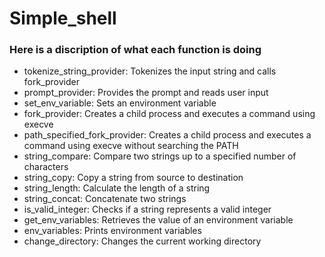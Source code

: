 # Simple_shell

### Here is a discription of what each function is doing

*  tokenize_string_provider:
	Tokenizes the input string and calls fork_provider
*  prompt_provider:
	Provides the prompt and reads user input
*  set_env_variable:
	 Sets an environment variable
*  fork_provider:
	Creates a child process and executes a command using execve
*  path_specified_fork_provider:
	Creates a child process and executes a command using execve without searching the PATH
*  string_compare:
	Compare two strings up to a specified number of characters
*  string_copy:
	Copy a string from source to destination
*  string_length:
	Calculate the length of a string
*  string_concat:
	Concatenate two strings
*  is_valid_integer:
	Checks if a string represents a valid integer
*  get_env_variables:
	Retrieves the value of an environment variable
*  env_variables:
	Prints environment variables
*  change_directory:
	Changes the current working directory

